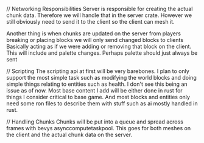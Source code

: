 // Networking Responsibilities
Server is responsible for creating the actual chunk data. Therefore we will handle that in the server crate.
However we still obviously need to send it to the client so the client can mesh it.

Another thing is when chunks are updated on the server from players breaking or placing blocks we will only send changed blocks to clients
Basically acting as if we were adding or removing that block on the client. This will include and palette changes. Perhaps palette should just always be sent

// Scripting
The scripting api at first will be very barebones. I plan to only support the most simple task such as modifying
the world blocks and doing simple things relating to entities such as health. I don't see this being an issue
as of now. Most base content I add will be either done in rust for things I consider critical to base game.
And most blocks and entities only need some ron files to describe them with stuff such as ai mostly handled in
rust.

// Handling Chunks
Chunks will be put into a queue and spread across frames with bevys asynccomputetaskpool. This goes for both
meshes on the client and the actual chunk data on the server.